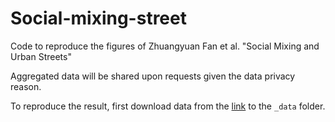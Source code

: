 # Social-mixing-street

Code to reproduce the figures of Zhuangyuan Fan et al. "Social Mixing and Urban Streets"

Aggregated data will be shared upon requests given the data privacy reason.

To reproduce the result, first download data from the [link](https://drive.google.com/drive/folders/10pkspbppN2I7AjJvvSRvTCouGgnge03W?usp=share_link) to the `_data` folder.
